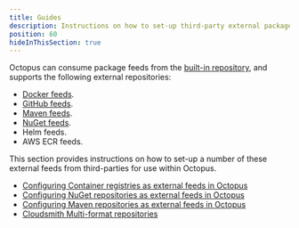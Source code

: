 ```yaml
---
title: Guides
description: Instructions on how to set-up third-party external package feeds for Octopus to consume for use in deployments and runbooks.
position: 60
hideInThisSection: true
---
```


Octopus can consume package feeds from the [built-in repository](/docs/packaging-applications/package-repositories/built-in-repository/index.md), and supports the following external repositories:

 - [Docker feeds](/docs/packaging-applications/package-repositories/docker-registries/index.md).
 - [GitHub feeds](/docs/packaging-applications/package-repositories/github-feeds.md).
 - [Maven feeds](/docs/packaging-applications/package-repositories/maven-feeds.md).
 - [NuGet feeds](/docs/packaging-applications/package-repositories/nuget-feeds.md).
 - Helm feeds.
 - AWS ECR feeds.
 
This section provides instructions on how to set-up a number of these external feeds from third-parties for use within Octopus.

- [Configuring Container registries as external feeds in Octopus](/docs/packaging-applications/package-repositories/guides/container-registries/index.md)
- [Configuring NuGet repositories as external feeds in Octopus](/docs/packaging-applications/package-repositories/guides/nuget-repositories/index.md)
- [Configuring Maven repositories as external feeds in Octopus](/docs/packaging-applications/package-repositories/guides/maven-repositories/index.md)
- [Cloudsmith Multi-format repositories](/docs/packaging-applications/package-repositories/guides/cloudsmith-feed.md)